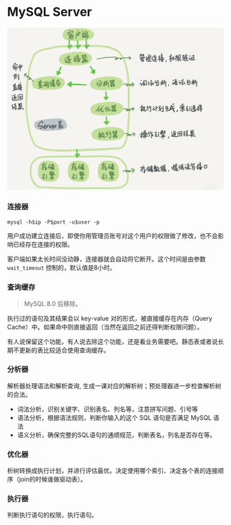 # MySQL Server

![MySQL Server](/assets/images/MySQL结构.png)

### 连接器
```
mysql -h$ip -P$port -u$user -p
```

用户成功建立连接后，即使你用管理员账号对这个用户的权限做了修改，也不会影响已经存在连接的权限。

客户端如果太长时间没动静，连接器就会自动将它断开。这个时间是由参数 `wait_timeout` 控制的，默认值是8小时。


### 查询缓存
> MySQL 8.0 后移除。

执行过的语句及其结果会以 key-value 对的形式，被直接缓存在内存（Query Cache）中。如果命中则直接返回（当然在返回之前还得判断权限问题）。

有人说保留这个功能，有人说去除这个功能，还是看业务需要吧。静态表或者说长期不更新的表比较适合使用查询缓存。


### 分析器
解析器处理语法和解析查询, 生成一课对应的解析树；预处理器进一步检查解析树的合法。

- 词法分析，识别关键字、识别表名、列名等，注意拼写问题、引号等
- 语法分析，根据语法规则，判断你输入的这个 SQL 语句是否满足 MySQL 语法
- 语义分析，确保完整的SQL语句的通顺规范，判断表名，列名是否存在等。


### 优化器
析树转换成执行计划，并进行评估最优。决定使用哪个索引、决定各个表的连接顺序（join的时候谁做驱动表）。


### 执行器
判断执行语句的权限，执行语句。